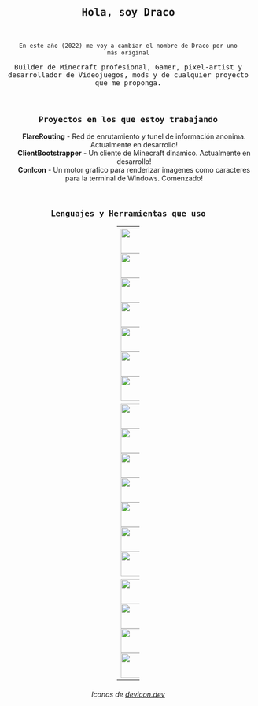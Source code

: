 <div align="center">
<br>
<br>
<br>
	<h2 line-height:1%; align="center"><samp>Hola, soy Draco</samp></h3>
<br>

<code>En este año (2022) me voy a cambiar el nombre de Draco por uno más original</code></p>
<div>
<p line-height:150%; align="center"><samp>Builder de Minecraft profesional, Gamer, pixel-artist y desarrollador de Videojuegos, mods y de cualquier proyecto que me proponga.</samp><br>
	
<br>
<br>
<h3 line-height:150%; align="center"><b><samp>Proyectos en los que estoy trabajando</samp></b></h3>
<ul align="center">
	<b>FlareRouting</b> - Red de enrutamiento y tunel de información anonima.  Actualmente en desarrollo!<br>
	<b>ClientBootstrapper</b> - Un cliente de Minecraft dinamico. Actualmente en desarrollo!<br>
	<b>ConIcon</b> - Un motor grafico para renderizar imagenes como caracteres para la terminal de Windows. Comenzado!
</ul>
<br>
<h3 line-height:150%; align="center"><b><samp>Lenguajes y Herramientas que uso</samp></b></h3>
	<table style="undefined;table-layout: fixed; width: 46px">
<colgroup>
<col style="width: 46px">
</colgroup>
<tbody  align="center">
  <tr>
    <th>
	 	<img src="https://cdn.jsdelivr.net/gh/devicons/devicon/icons/javascript/javascript-original.svg" height="50p" width="50p"/>
	 	<img src="https://cdn.jsdelivr.net/gh/devicons/devicon/icons/typescript/typescript-original.svg" height="50p" width="50p" />
	 	<img src="https://cdn.jsdelivr.net/gh/devicons/devicon/icons/html5/html5-original.svg"  height="50p" width="50p"/>
	 	<img src="https://cdn.jsdelivr.net/gh/devicons/devicon/icons/css3/css3-original.svg"  height="50p" width="50p"/>
		<img src="https://cdn.jsdelivr.net/gh/devicons/devicon/icons/nodejs/nodejs-original.svg"  height="50p" width="50p"/>
		<img src="https://cdn.jsdelivr.net/gh/devicons/devicon/icons/tailwindcss/tailwindcss-plain.svg"  height="50p" width="50p"/>
         	<img src="https://cdn.jsdelivr.net/gh/devicons/devicon/icons/electron/electron-original.svg" height="50p" width="50p"/>
  </tr>
  <tr>
    <td>
		 <img src="https://cdn.jsdelivr.net/gh/devicons/devicon/icons/java/java-original-wordmark.svg"  height="50p" width="50p"/>
		 <img src="https://cdn.jsdelivr.net/gh/devicons/devicon/icons/c/c-plain.svg"  height="50p" width="50p"/>
		 <img src="https://cdn.jsdelivr.net/gh/devicons/devicon/icons/csharp/csharp-original.svg"  height="50p" width="50p"/>
		 <img src="https://cdn.jsdelivr.net/gh/devicons/devicon/icons/cplusplus/cplusplus-plain.svg" height="50p" width="50p"/>
		 <img src="https://cdn.jsdelivr.net/gh/devicons/devicon/icons/opengl/opengl-original.svg"  height="50p" width="50p"/>
		 <img src="https://cdn.jsdelivr.net/gh/devicons/devicon/icons/dotnetcore/dotnetcore-original.svg"  height="50p" width="50p"/>
         <img src="https://cdn.jsdelivr.net/gh/devicons/devicon/icons/dot-net/dot-net-original.svg"  height="50p" width="50p"/>
    </td>
  </tr>
  <tr>
    <td>
		 <img src="https://cdn.jsdelivr.net/gh/devicons/devicon/icons/visualstudio/visualstudio-plain.svg"  height="50p" width="50p"/>
        	 <img src="https://cdn.jsdelivr.net/gh/devicons/devicon/icons/vscode/vscode-original.svg"  height="50p" width="50p"/>
	 	 <img src="https://cdn.jsdelivr.net/gh/devicons/devicon/icons/git/git-original.svg" height="50p" width="50p" />
	         <img src="https://cdn.jsdelivr.net/gh/devicons/devicon/icons/gitlab/gitlab-original.svg" height="50p" width="50p" />
    </td>
  </tr>
</tbody>
</table>
<h6>Iconos de <a href="https://devicon.dev">devicon.dev</a></h6>
</div>
